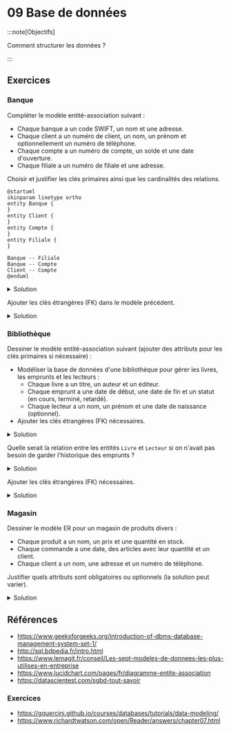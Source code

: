 # 09 Base de données

<Reaveal name="database" />

:::note[Objectifs]

Comment structurer les données ?

:::

## Exercices

### Banque

Compléter le modèle entité-association suivant :

- Chaque banque a un code SWIFT, un nom et une adresse.
- Chaque client a un numéro de client, un nom, un prénom et optionnellement un numéro de téléphone.
- Chaque compte a un numéro de compte, un solde et une date d'ouverture.
- Chaque filiale a un numéro de filiale et une adresse.

Choisir et justifier les clés primaires ainsi que les cardinalités des relations.

```kroki type=plantuml
@startuml
skinparam linetype ortho
entity Banque {
}
entity Client {
}
entity Compte {
}
entity Filiale {
}

Banque -- Filiale
Banque -- Compte
Client -- Compte
@enduml
```

<details>
<summary>Solution</summary>

```kroki type=plantuml
@startuml
skinparam linetype ortho
entity Banque {
  *code_swift : text
  --
  *nom : text
  *adresse : text
}
entity Client {
  *numero_client : number <<generated>>
  --
  *nom : text
  *prenom : text
  telephone : text
}
entity Compte {
  *numero_compte : number <<generated>>
  --
  *solde : number
  *date_ouverture : date
}
entity Filiale {
  *numero_filiale : number <<generated>>
  --
  *adresse : text
}

Banque ||--|{ Filiale
Banque ||--o{ Compte
Client ||--|{ Compte
@enduml
```

- Clés primaires :
  - Banque : code_swift
  - Client : numero_client
  - Compte : numero_compte
  - Filiale : numero_filiale
- Cardinalités :
  - Chaque client peut avoir un ou plusieurs comptes (éventuellement aucun, mais difficile de nos jours).
  - Chaque compte appartient à un seul client (éventuellement plusieurs si compte joint).
  - Chaque banque peut avoir une ou plusieurs filiales (éventuellement aucune pour les néo-banques).
  - Chaque filiale appartient à une seule banque.
  - Chaque banque peut avoir zéro ou plusieurs comptes.
  - Chaque compte appartient à une seule banque.

</details>

Ajouter les clés étrangères (FK) dans le modèle précédent.

<details>
<summary>Solution</summary>

```kroki type=plantuml
@startuml
skinparam linetype ortho
entity Banque {
  *code_swift : text
  --
  *nom : text
  *adresse : text
}
entity Client {
  *numero_client : number <<generated>>
  --
  *nom : text
  *prenom : text
  telephone : text
}
entity Compte {
  *numero_compte : number <<generated>>
  --
  *solde : number
  *date_ouverture : date
  *banque_code_swift : text <<FK>>
  *client_numero_client : number <<FK>>
}
entity Filiale {
  *numero_filiale : number <<generated>>
  --
  *adresse : text
  *banque_code_swift : text <<FK>>
}

Banque ||--|{ Filiale
Banque ||--o{ Compte
Client ||--|{ Compte
@enduml
```

</details>

### Bibliothèque

Dessiner le modèle entité-association suivant (ajouter des attributs pour les clés primaires si nécessaire) :

- Modéliser la base de données d'une bibliothèque pour gérer les livres, les emprunts et les lecteurs :
  - Chaque livre a un titre, un auteur et un éditeur.
  - Chaque emprunt a une date de début, une date de fin et un statut (en cours, terminé, retardé).
  - Chaque lecteur a un nom, un prénom et une date de naissance (optionnel).
- Ajouter les clés étrangères (FK) nécessaires.

<details>
<summary>Solution</summary>

```kroki type=plantuml
@startuml
skinparam linetype ortho
entity Livre {
  *isbn : number
  --
  *titre : text
  *auteur : text
  *editeur : text
}
entity Emprunt {
  *id : number <<generated>>
  --
  *date_debut : date
  *date_fin : date
  *statut : text
  *livre_isbn : number <<FK>>
  *lecteur_id : number <<FK>>
}
entity Lecteur {
  *id : number <<generated>>
  --
  *nom : text
  *prenom : text
  date_naissance : date
}

Livre ||--o{ Emprunt
Lecteur ||--o{ Emprunt
@enduml
```

</details>

Quelle serait la relation entre les entités `Livre` et `Lecteur` si on n'avait pas besoin de garder l'historique des emprunts ?

<details>
<summary>Solution</summary>

```kroki type=plantuml
@startuml
skinparam linetype ortho
entity Livre {
  *isbn : number
  --
  *titre : text
  *auteur : text
  *editeur : text
}
entity Lecteur {
  *id : number <<generated>>
  --
  *nom : text
  *prenom : text
  date_naissance : date
}

Livre }o--o{ Lecteur
@enduml
```

- Chaque livre peut être emprunté par zéro ou plusieurs lecteurs.
- Chaque lecteur peut emprunter zéro ou plusieurs livres.

</details>

Ajouter les clés étrangères (FK) nécessaires.

<details>

<summary>Solution</summary>

Pour une relation de type _Many-to-Many_ (plusieurs à plusieurs), on doit ajouter une table intermédiaire (similaire à l'`Emprunt`) :

```kroki type=plantuml
@startuml
skinparam linetype ortho
entity Livre {
  *isbn : number
  --
  *titre : text
  *auteur : text
  *editeur : text
}
entity Lecteur {
  *id : number <<generated>>
  --
  *nom : text
  *prenom : text
  date_naissance : date
}
entity Emprunt {
  *livre_isbn : number <<FK>>
  *lecteur_id : number <<FK>>
}

Livre ||--o{ Emprunt
Lecteur ||--o{ Emprunt
@enduml
```

</details>

### Magasin

Dessiner le modèle ER pour un magasin de produits divers :

- Chaque produit a un nom, un prix et une quantité en stock.
- Chaque commande a une date, des articles avec leur quantité et un client.
- Chaque client a un nom, une adresse et un numéro de téléphone.

Justifier quels attributs sont obligatoires ou optionnels (la solution peut varier).

<details>
<summary>Solution</summary>

```kroki type=plantuml
@startuml
skinparam linetype ortho
entity Produit {
  *id : number <<generated>>
  --
  *nom : text
  *prix : number
  quantite_stock : number
}
entity Commande {
  *id : number <<generated>>
  --
  *date : date
  *client_id : number <<FK>>
}
entity Client {
  *id : number <<generated>>
  --
  *nom : text
  *adresse : text
  telephone : text
}
entity Article {
  *id : number <<generated>>
  --
  *quantite : number
  *produit_id : number <<FK>>
  *commande_id : number <<FK>>
}

Produit ||--o{ Article
Commande ||--|{ Article
Client ||--o{ Commande
@enduml
```

</details>

## Références

- https://www.geeksforgeeks.org/introduction-of-dbms-database-management-system-set-1/
- http://sql.bdpedia.fr/intro.html
- https://www.lemagit.fr/conseil/Les-sept-modeles-de-donnees-les-plus-utilises-en-entreprise
- https://www.lucidchart.com/pages/fr/diagramme-entite-association
- https://datascientest.com/sgbd-tout-savoir

### Exercices

- https://gquercini.github.io/courses/databases/tutorials/data-modeling/
- https://www.richardtwatson.com/open/Reader/answers/chapter07.html
